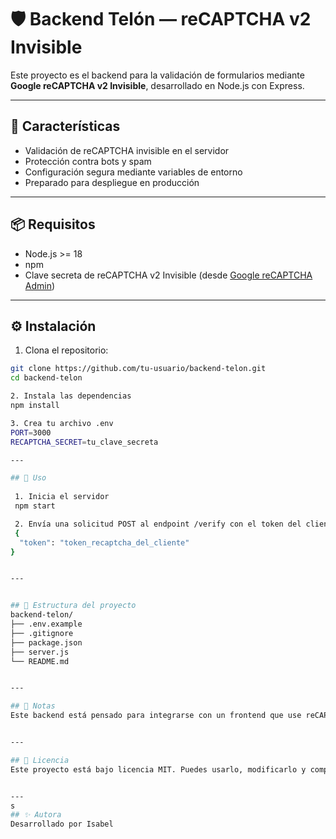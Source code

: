 # 🛡️ Backend Telón — reCAPTCHA v2 Invisible

Este proyecto es el backend para la validación de formularios mediante **Google reCAPTCHA v2 Invisible**, desarrollado en Node.js con Express.

---

## 🚀 Características

- Validación de reCAPTCHA invisible en el servidor
- Protección contra bots y spam
- Configuración segura mediante variables de entorno
- Preparado para despliegue en producción

---

## 📦 Requisitos

- Node.js >= 18
- npm
- Clave secreta de reCAPTCHA v2 Invisible (desde [Google reCAPTCHA Admin](https://www.google.com/recaptcha/admin))

---

## ⚙️ Instalación

1. Clona el repositorio:

```bash
git clone https://github.com/tu-usuario/backend-telon.git
cd backend-telon

2. Instala las dependencias
npm install

3. Crea tu archivo .env
PORT=3000
RECAPTCHA_SECRET=tu_clave_secreta

---

## 🧪 Uso
 
 1. Inicia el servidor
 npm start

 2. Envía una solicitud POST al endpoint /verify con el token del cliente
 {
  "token": "token_recaptcha_del_cliente"
}


---


## 📁 Estructura del proyecto
backend-telon/
├── .env.example
├── .gitignore
├── package.json
├── server.js
└── README.md


---

## 🧠 Notas
Este backend está pensado para integrarse con un frontend que use reCAPTCHA v2 Invisible


---

## 📜 Licencia
Este proyecto está bajo licencia MIT. Puedes usarlo, modificarlo y compartirlo libremente.


---
s
## ✨ Autora
Desarrollado por Isabel 